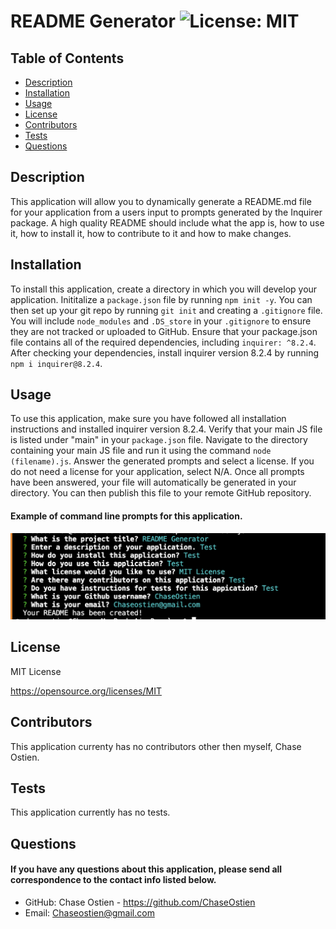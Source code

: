 # README Generator ![License: MIT](https://img.shields.io/badge/License-MIT-yellow.svg)

## Table of Contents
  * [Description](#Description)
  * [Installation](#Installation)
  * [Usage](#Usage)
  * [License](#License)
  * [Contributors](#Contributors)
  * [Tests](#Tests)
  * [Questions](#Questions)

## Description
This application will allow you to dynamically generate a README.md file for your application from a users input to prompts generated by the Inquirer package. A high quality README should include what the app is, how to use it, how to install it, how to contribute to it and how to make changes. 
## Installation
To install this application, create a directory in which you will develop your application. Inititalize a `package.json` file by running `npm init -y`. You can then set up your git repo by running `git init` and creating a `.gitignore` file. You will include `node_modules` and `.DS_store` in your `.gitignore` to ensure they are not tracked or uploaded to GitHub. Ensure that your package.json file contains all of the required dependencies, including `inquirer: ^8.2.4`. After checking your dependencies, install inquirer version 8.2.4 by running `npm i inquirer@8.2.4`. 
## Usage
To use this application, make sure you have followed all installation instructions and installed inquirer version 8.2.4. Verify that your main JS file is listed under "main" in your `package.json` file. Navigate to the directory containing your main JS file and run it using the command `node (filename).js`. Answer the generated prompts and select a license. If you do not need a license for your application, select N/A. Once all prompts have been answered, your file will automatically be generated in your directory. You can then publish this file to your remote GitHub repository. 

#### Example of command line prompts for this application.
![Screenshot of command line prompts.](./utils/img/Screenshot1.png)
## License
MIT License

https://opensource.org/licenses/MIT
## Contributors
This application currenty has no contributors other then myself, Chase Ostien. 
## Tests
This application currently has no tests.

## Questions
#### If you have any questions about this application, please send all correspondence to the contact info listed below.
* GitHub: Chase Ostien - https://github.com/ChaseOstien
* Email: Chaseostien@gmail.com
